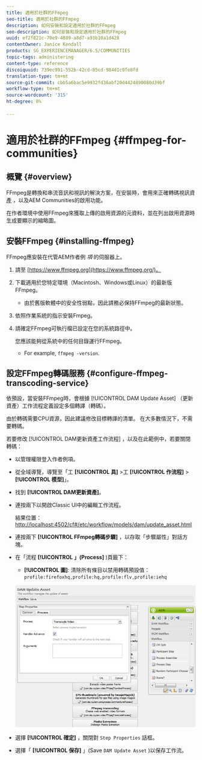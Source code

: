 ```yaml
---
title: 適用於社群的FFmpeg
seo-title: 適用於社群的FFmpeg
description: 如何安裝和設定適用於社群的FFmpeg
seo-description: 如何安裝和設定適用於社群的FFmpeg
uuid: ef2f821c-70e9-4889-a8d7-a93b10a1d428
contentOwner: Janice Kendall
products: SG_EXPERIENCEMANAGER/6.5/COMMUNITIES
topic-tags: administering
content-type: reference
discoiquuid: 739ec991-552b-42cd-85cd-984d1c9fe8fd
translation-type: tm+mt
source-git-commit: cbb5a6bac5e9932fd36abf20d4424890080d39bf
workflow-type: tm+mt
source-wordcount: '315'
ht-degree: 0%

---
```



# 適用於社群的FFmpeg {#ffmpeg-for-communities}

## 概覽 {#overview}

FFmpeg是轉換和串流音訊和視訊的解決方案，在安裝時，會用來正確轉碼視訊資 [產](../../help/sites-authoring/default-components-foundation.md#video) ，以及AEM Communities的啟用功能。

在作者環境中使用FFmpeg來獲取上傳的啟用資源的元資料，並在列出啟用資源時生成要顯示的縮略圖。

## 安裝FFmpeg {#installing-ffmpeg}

FFmpeg應安裝在代管AEM作者例 *項* 的伺服器上。

1. 請至 [https://www.ffmpeg.org](https://www.ffmpeg.org/)。
1. 下載適用於您特定環境（Macintosh、Windows或Linux）的最新版FFmpeg。

   * 由於舊版軟體中的安全性弱點，因此請務必保持FFmpeg的最新狀態。

1. 依照作業系統的指示安裝Fmpeg。

1. 請確定FFmpeg可執行檔已設定在您的系統路徑中。

   您應該能夠從系統中的任何目錄運行FFmpeg。

   * For example, `ffmpeg -version`.

## 設定FFmpeg轉碼服務 {#configure-ffmpeg-transcoding-service}

依預設，當安裝FFmpeg時，會根據 [!UICONTROL DAM Update Asset] （更新資產）工作流程定義設定多個轉譯（轉碼）。

由於轉碼需要CPU資源，因此建議修改目標轉譯的清單。 在大多數情況下，不需要轉碼。

若要修改 [!UICONTROL DAM更新資產工作流程] ，以及在此範例中，若要關閉轉碼：

* 以管理權限登入作者例項。
* 從全域導覽，導覽至「工 **[!UICONTROL 具]** >工 **[!UICONTROL 作流程]** > **[!UICONTROL 模型]**」。
* 找到 **[!UICONTROL DAM更新資產]**。
* 連按兩下以開啟Classic UI中的編輯工作流程。

   結果位置： [http://localhost:4502/cf#/etc/workflow/models/dam/update_asset.html](http://localhost:4502/cf#/etc/workflow/models/dam/update_asset.html)

* 連按兩下 **[!UICONTROL FFmpeg轉碼步驟]** ，以存取「步驟屬性」對話方塊。
* 在「流程 **[!UICONTROL 」(Process]** )頁籤下：

   * **[!UICONTROL 圖]**: 清除所有條目以禁用轉碼預設值： `profile:firefoxhq,profile:hq,profile:flv,profile:iehq`

   ![chlimage_1-372](assets/chlimage_1-372.png)

* 選擇 **[!UICONTROL 確定]** ，關閉對 `Step Properties` 話框。

* 選擇「 **[!UICONTROL 保存]** 」(Save `DAM Update Asset` )以保存工作流。



